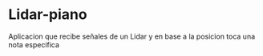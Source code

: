 # Lidar-piano
Aplicacion que recibe señales de un Lidar y en base a la posicion toca una nota especifica
